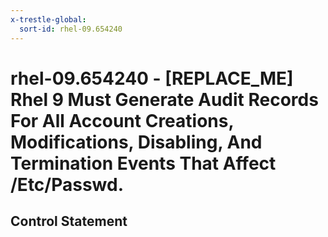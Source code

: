 ```yaml
---
x-trestle-global:
  sort-id: rhel-09.654240
---
```


# rhel-09.654240 - \[REPLACE_ME\] Rhel 9 Must Generate Audit Records For All Account Creations, Modifications, Disabling, And Termination Events That Affect /Etc/Passwd.

## Control Statement
